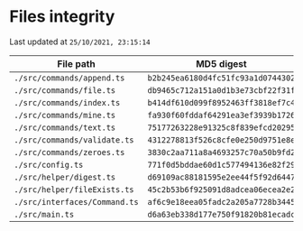 # Files integrity

Last updated at `25/10/2021, 23:15:14`

| File path | MD5 digest |
| --- | --- |
| `./src/commands/append.ts` | `b2b245ea6180d4fc51fc93a1d0744302` |
| `./src/commands/file.ts` | `db9465c712a151a0d1b3e73cbf22f31f` |
| `./src/commands/index.ts` | `b414df610d099f8952463ff3818ef7c4` |
| `./src/commands/mine.ts` | `fa930f60fddaf64291ea3ef3939b1726` |
| `./src/commands/text.ts` | `75177263228e91325c8f839efcd20295` |
| `./src/commands/validate.ts` | `4312278813f526c8cfe0e250d9751e8e` |
| `./src/commands/zeroes.ts` | `3830c2aa711a8a4693257c70a50b9fd2` |
| `./src/config.ts` | `771f0d5bddae60d1c577494136e82f29` |
| `./src/helper/digest.ts` | `d69109ac88181595e2ee44f5f92d6447` |
| `./src/helper/fileExists.ts` | `45c2b53b6f925091d8adcea06ecea2e2` |
| `./src/interfaces/Command.ts` | `af6c9e18eea05fadc2a205a7728b3445` |
| `./src/main.ts` | `d6a63eb338d177e750f91820b81ecadc` |